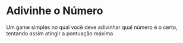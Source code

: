 ﻿# Adivinhe o Número

Um game simples no qual você deve adivinhar qual número é o certo, tentando assim atingir a pontuação máxima
